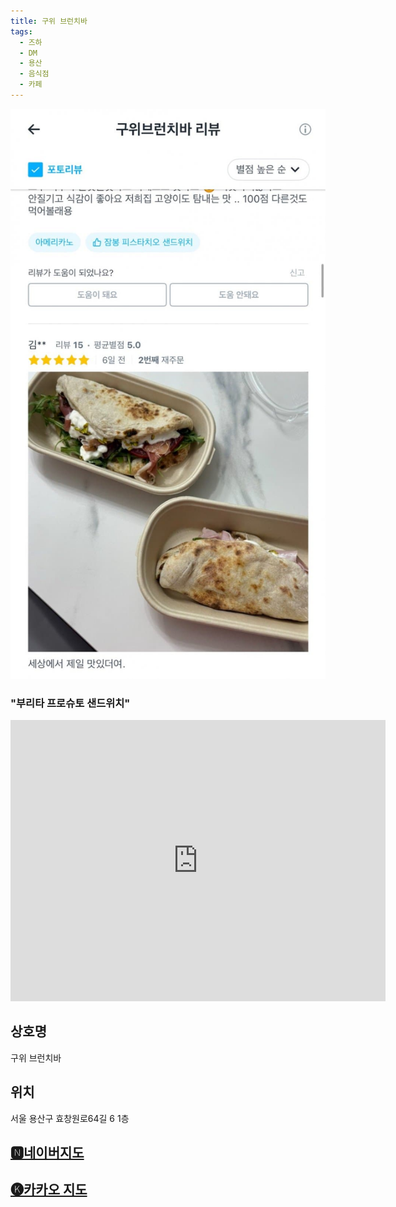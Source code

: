 ```yaml
---
title: 구위 브런치바
tags:
  - 즈하
  - DM
  - 용산
  - 음식점
  - 카페
---
```

<img src="assets/1746689221.jpg">


### "부리타 프로슈토 샌드위치"



<iframe src="https://www.google.com/maps/embed?pb=!1m18!1m12!1m3!1d3163.6360074948807!2d126.95966161335328!3d37.54007677192897!2m3!1f0!2f0!3f0!3m2!1i1024!2i768!4f13.1!3m3!1m2!1s0x357ca312f90677d3%3A0x858aa276362e7db7!2z6rWs7JyEIOu4jOufsOy5mOuwlA!5e0!3m2!1sko!2skr!4v1746689733954!5m2!1sko!2skr" width="600" height="450" style="border:0;" allowfullscreen="" loading="lazy" referrerpolicy="no-referrer-when-downgrade"></iframe>


## 상호명
구위 브런치바

## 위치
서울 용산구 효창원로64길 6 1층


## [🅽네이버지도](https://naver.me/5r9qjNWN)

## [🅚카카오 지도](https://place.map.kakao.com/690183147)